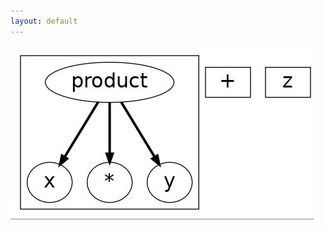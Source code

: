 ```yaml
---
layout: default
---
```


![Sample GraphViz Image](https://github.com/DerekStride/jekyll-graphviz/raw/gh-pages/graph.jpg)
